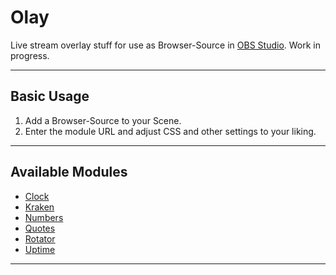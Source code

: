 # Olay

Live stream overlay stuff for use as Browser-Source in [OBS Studio](https://github.com/obsproject/obs-studio). Work in progress.

---

## Basic Usage

1. Add a Browser-Source to your Scene.
2. Enter the module URL and adjust CSS and other settings to your liking.

---

## Available Modules

- [Clock](./app/mod/clock/README.md)
- [Kraken](./app/mod/kraken/README.md)
- [Numbers](./app/mod/numbers/README.md)
- [Quotes](./app/mod/quotes/README.md)
- [Rotator](./app/mod/rotator/README.md)
- [Uptime](./app/mod/uptime/README.md)

---
